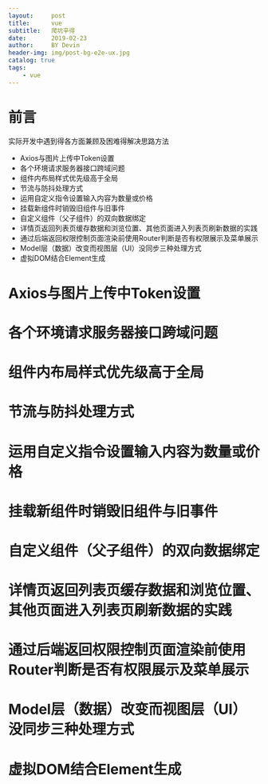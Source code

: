 ```yaml
---
layout:     post
title:      vue
subtitle:   爬坑辛得
date:       2019-02-23 
author:     BY Devin
header-img: img/post-bg-e2e-ux.jpg
catalog: true
tags:
    - vue
---
```



# 前言

实际开发中遇到得各方面兼顾及困难得解决思路方法

- Axios与图片上传中Token设置
- 各个环境请求服务器接口跨域问题
- 组件内布局样式优先级高于全局
- 节流与防抖处理方式
- 运用自定义指令设置输入内容为数量或价格
- 挂载新组件时销毁旧组件与旧事件
- 自定义组件（父子组件）的双向数据绑定
- 详情页返回列表页缓存数据和浏览位置、其他页面进入列表页刷新数据的实践
- 通过后端返回权限控制页面渲染前使用Router判断是否有权限展示及菜单展示
- Model层（数据）改变而视图层（UI）没同步三种处理方式
- 虚拟DOM结合Element生成


# Axios与图片上传中Token设置
# 各个环境请求服务器接口跨域问题
# 组件内布局样式优先级高于全局
# 节流与防抖处理方式
# 运用自定义指令设置输入内容为数量或价格
# 挂载新组件时销毁旧组件与旧事件
# 自定义组件（父子组件）的双向数据绑定
# 详情页返回列表页缓存数据和浏览位置、其他页面进入列表页刷新数据的实践
# 通过后端返回权限控制页面渲染前使用Router判断是否有权限展示及菜单展示
# Model层（数据）改变而视图层（UI）没同步三种处理方式
# 虚拟DOM结合Element生成
